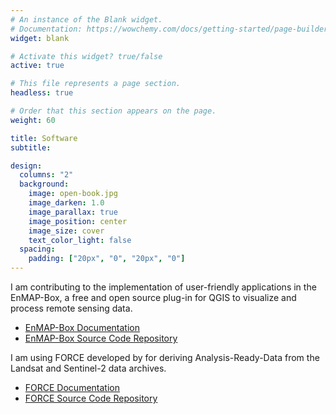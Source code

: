 ```yaml
---
# An instance of the Blank widget.
# Documentation: https://wowchemy.com/docs/getting-started/page-builder/
widget: blank

# Activate this widget? true/false
active: true

# This file represents a page section.
headless: true

# Order that this section appears on the page.
weight: 60

title: Software
subtitle:

design:
  columns: "2"
  background:
    image: open-book.jpg
    image_darken: 1.0
    image_parallax: true
    image_position: center
    image_size: cover
    text_color_light: false
  spacing:
    padding: ["20px", "0", "20px", "0"]
---
```


I am contributing to the implementation of user-friendly applications in the EnMAP-Box, a free and open source plug-in for QGIS to visualize and process remote sensing data. 
- [EnMAP-Box Documentation](https://enmap-box.readthedocs.io/en/latest/)
- [EnMAP-Box Source Code Repository](https://bitbucket.org/hu-geomatics/enmap-box/src/develop/)

I am using FORCE developed by for deriving Analysis-Ready-Data from the Landsat and Sentinel-2 data archives. 
- [FORCE Documentation](https://force-eo.readthedocs.io/en/latest/) 
- [FORCE Source Code Repository](https://github.com/davidfrantz/force) 
